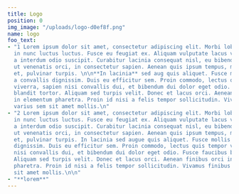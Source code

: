 ```yaml
---
title: Logo
position: 0
img_image: "/uploads/logo-d0ef8f.png"
name: logo
foo_text:
- "1 Lorem ipsum dolor sit amet, consectetur adipiscing elit. Morbi lobortis nunc
  in nunc luctus luctus. Fusce eu feugiat ex. Aliquam vulputate lacus vel nulla accumsan,
  a interdum odio suscipit. Curabitur lacinia consequat nisl, eu bibendum lacus. Duis
  ut venenatis orci, in consectetur sapien. Aenean quis ipsum tempus, molestie libero
  et, pulvinar turpis. \n\n**In lacinia** sed aug quis aliquet. Fusce mollis enim
  a convallis dignissim. Duis eu efficitur sem. Proin commodo, lectus quis tempor
  viverra, sapien nisi convallis dui, et bibendum dui dolor eget odio. Fusce faucibus
  blandit tortor. Aliquam sed turpis velit. Donec et lacus orci. Aenean finibus orci
  in elementum pharetra. Proin id nisi a felis tempor sollicitudin. Vivamus finibus
  varius sem sit amet mollis.\n"
- "2 Lorem ipsum dolor sit amet, consectetur adipiscing elit. Morbi lobortis nunc
  in nunc luctus luctus. Fusce eu feugiat ex. Aliquam vulputate lacus vel nulla accumsan,
  a interdum odio suscipit. Curabitur lacinia consequat nisl, eu bibendum lacus. Duis
  ut venenatis orci, in consectetur sapien. Aenean quis ipsum tempus, molestie libero
  et, pulvinar turpis. In lacinia sed augue quis aliquet. Fusce mollis enim a convallis
  dignissim. Duis eu efficitur sem. Proin commodo, lectus quis tempor viverra, sapien
  nisi convallis dui, et bibendum dui dolor eget odio. Fusce faucibus blandit tortor.
  Aliquam sed turpis velit. Donec et lacus orci. Aenean finibus orci in elementum
  pharetra. Proin id nisi a felis tempor sollicitudin. Vivamus finibus varius sem
  sit amet mollis.\n\n"
- "**lorem**"
---
```


